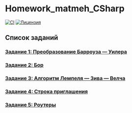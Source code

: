 # Homework_matmeh_CSharp

[![CI](https://github.com/KirillBorisovich/Homework_matmeh_CSharp/actions/workflows/ci.yml/badge.svg)](https://github.com/KirillBorisovich/Homework_matmeh_CSharp/actions/workflows/ci.yml)
[![Лицензия](https://img.shields.io/badge/license-MIT-blue.svg)](LICENSE)

## Список заданий

### [Задание 1: Преобразование Барроуза — Уилера](https://github.com/Andrw-404/2nd-term/tree/BWT/BWT/BWT)

### [Задание 2: Бор](https://github.com/Andrw-404/2nd-term/tree/trie/Trie)

### [Задание 3: Алгоритм Лемпеля — Зива — Велча](https://github.com/Andrw-404/2nd-term/tree/LZW/LZWAlgorithm)

### [Задание 4: Строка приглашения](https://github.com/Andrw-404/2nd-term/tree/invitationString/invitationString)

### [Задание 5: Роутеры](https://github.com/Andrw-404/2nd-term/tree/routers/Routers)

